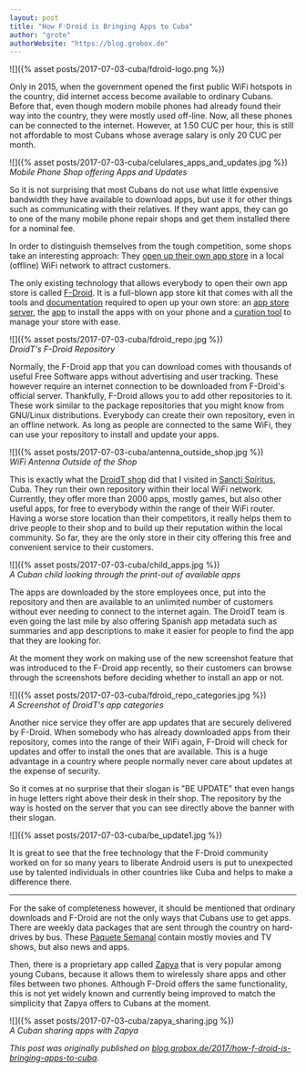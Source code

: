 ```yaml
---
layout: post
title: "How F-Droid is Bringing Apps to Cuba"
author: "grote"
authorWebsite: "https://blog.grobox.de"
---
```


![]({% asset posts/2017-07-03-cuba/fdroid-logo.png %})

Only in 2015, when the government opened the first public WiFi hotspots in the country, did internet access become available to ordinary Cubans. Before that, even though modern mobile phones had already found their way into the country, they were mostly used off-line. Now, all these phones can be connected to the internet. However, at 1.50 CUC per hour, this is still not affordable to most Cubans whose average salary is only 20 CUC per month.

![]({% asset posts/2017-07-03-cuba/celulares_apps_and_updates.jpg %})<br/>
*Mobile Phone Shop offering Apps and Updates*

So it is not surprising that most Cubans do not use what little expensive bandwidth they have available to download apps, but use it for other things such as communicating with their relatives. If they want apps, they can go to one of the many mobile phone repair shops and get them installed there for a nominal fee.

In order to distinguish themselves from the tough competition, some shops take an interesting approach: They <a href="https://guardianproject.info/2017/02/22/build-your-own-app-store-android-media-distribution-for-everyone/">open up their own app store</a> in a local (offline) WiFi network to attract customers.

The only existing technology that allows everybody to open their own app store is called <a href="https://f-droid.org/">F-Droid</a>. It is a full-blown app store kit that comes with all the tools and <a href="https://f-droid.org/docs/">documentation</a> required to open up your own store: an <a href="https://gitlab.com/fdroid/fdroidserver/">app store server</a>, the <a href="https://gitlab.com/fdroid/fdroidclient">app</a> to install the apps with on your phone and a <a href="https://gitlab.com/fdroid/repomaker">curation tool</a> to manage your store with ease.

![]({% asset posts/2017-07-03-cuba/fdroid_repo.jpg %})<br/>
*DroidT's F-Droid Repository*

Normally, the F-Droid app that you can download comes with thousands of useful Free Software apps without advertising and user tracking. These however require an internet connection to be downloaded from F-Droid's official server. Thankfully, F-Droid allows you to add other repositories to it. These work similar to the package repositories that you might know from GNU/Linux distributions. Everybody can create their own repository, even in an offline network. As long as people are connected to the same WiFi, they can use your repository to install and update your apps.

![]({% asset posts/2017-07-03-cuba/antenna_outside_shop.jpg %})<br/>
*WiFi Antenna Outside of the Shop*

This is exactly what the <a href="http://droid-tech.com/">DroidT shop</a> did that I visited in <a href="https://en.wikipedia.org/wiki/Sancti_Sp%C3%ADritus">Sancti Spíritus</a>, Cuba. They run their own repository within their local WiFi network. Currently, they offer more than 2000 apps, mostly games, but also other useful apps, for free to everybody within the range of their WiFi router. Having a worse store location than their competitors, it really helps them to drive people to their shop and to build up their reputation within the local community. So far, they are the only store in their city offering this free and convenient service to their customers.

![]({% asset posts/2017-07-03-cuba/child_apps.jpg %})<br/>
*A Cuban child looking through the print-out of available apps*

The apps are downloaded by the store employees once, put into the repository and then are available to an unlimited number of customers without ever needing to connect to the internet again. The DroidT team is even going the last mile by also offering Spanish app metadata such as summaries and app descriptions to make it easier for people to find the app that they are looking for.

At the moment they work on making use of the new screenshot feature that was introduced to the F-Droid app recently, so their customers can browse through the screenshots before deciding whether to install an app or not.

![]({% asset posts/2017-07-03-cuba/fdroid_repo_categories.jpg %})<br/>
*A Screenshot of DroidT's app categories*

Another nice service they offer are app updates that are securely delivered by F-Droid. When somebody who has already downloaded apps from their repository, comes into the range of their WiFi again, F-Droid will check for updates and offer to install the ones that are available. This is a huge advantage in a country where people normally never care about updates at the expense of security.

So it comes at no surprise that their slogan is "BE UPDATE" that even hangs in huge letters right above their desk in their shop. The repository by the way is hosted on the server that you can see directly above the banner with their slogan.

![]({% asset posts/2017-07-03-cuba/be_update1.jpg %})

It is great to see that the free technology that the F-Droid community worked on for so many years to liberate Android users is put to unexpected use by talented individuals in other countries like Cuba and helps to make a difference there.

<hr />

For the sake of completeness however, it should be mentioned that ordinary downloads and F-Droid are not the only ways that Cubans use to get apps. There are weekly data packages that are sent through the country on hard-drives by bus. These <a href="https://en.wikipedia.org/wiki/El_Paquete_Semanal">Paquete Semanal</a> contain mostly movies and TV shows, but also news and apps.

Then, there is a proprietary app called <a href="https://en.wikipedia.org/wiki/Zapya">Zapya</a> that is very popular among young Cubans, because it allows them to wirelessly share apps and other files between two phones. Although F-Droid offers the same functionality, this is not yet widely known and currently being improved to match the simplicity that Zapya offers to Cubans at the moment.

![]({% asset posts/2017-07-03-cuba/zapya_sharing.jpg %})<br/>
*A Cuban sharing apps with Zapya*


*This post was originally published on [blog.grobox.de/2017/how-f-droid-is-bringing-apps-to-cuba](https://blog.grobox.de/2017/how-f-droid-is-bringing-apps-to-cuba/).*

